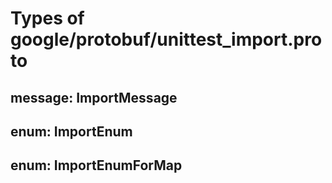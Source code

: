 # Types of google/protobuf/unittest_import.proto
## message: ImportMessage

## enum: ImportEnum

## enum: ImportEnumForMap
